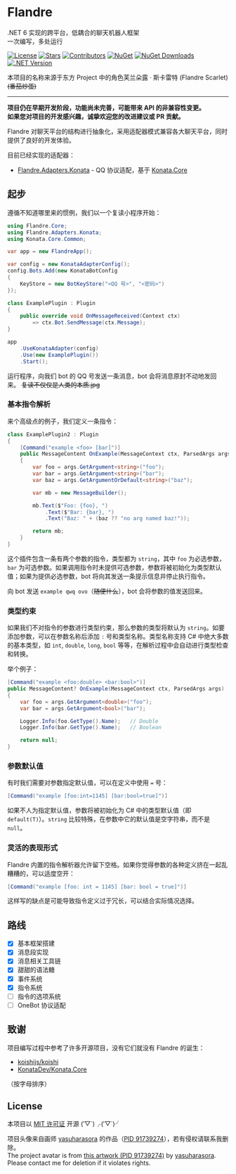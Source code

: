 # Flandre

.NET 6 实现的跨平台，低耦合的聊天机器人框架  
一次编写，多处运行

[![License](https://img.shields.io/github/license/FlandreDevs/Flandre?label=License&style=flat-square&color=42a5f5)](https://github.com/FlandreDevs/Flandre/blob/main/LICENSE)
[![Stars](https://img.shields.io/github/stars/FlandreDevs/Flandre?label=Stars&style=flat-square&color=1976d2)](https://github.com/FlandreDevs/Flandre/stargazers)
[![Contributors](https://img.shields.io/github/contributors/FlandreDevs/Flandre?label=Contributors&style=flat-square&color=ab47bc)](https://github.com/FlandreDevs/Flandre/graphs/contributors)
[![NuGet](https://img.shields.io/nuget/vpre/Flandre.Core?style=flat-square&label=NuGet&color=f06292)](https://www.nuget.org/packages/Flandre.Core/)
[![NuGet Downloads](https://img.shields.io/nuget/dt/Flandre.Core?style=flat-square&label=Downloads&color=ffb300)](https://www.nuget.org/packages/Flandre.Core/)
[![.NET Version](https://img.shields.io/badge/.NET-6-ffe57f?style=flat-square)](https://www.nuget.org/packages/Flandre.Core/)

本项目的名称来源于东方 Project 中的角色芙兰朵露 · 斯卡雷特 (Flandre Scarlet) ~~(番茄炒蛋)~~

---

**项目仍在早期开发阶段，功能尚未完善，可能带来 API 的非兼容性变更。**  
**如果您对项目的开发感兴趣，诚挚欢迎您的改进建议或 PR 贡献。**

Flandre 对聊天平台的结构进行抽象化，采用适配器模式兼容各大聊天平台，同时提供了良好的开发体验。

目前已经实现的适配器：

- [Flandre.Adapters.Konata](https://github.com/FlandreDevs/Flandre/blob/main/Flandre.Adapters.Konata/README.md) - QQ
  协议适配，基于 [Konata.Core](https://github.com/KonataDev/Konata.Core)

## 起步

遵循不知道哪里来的惯例，我们以一个复读小程序开始：

```csharp
using Flandre.Core;
using Flandre.Adapters.Konata;
using Konata.Core.Common;

var app = new FlandreApp();

var config = new KonataAdapterConfig();
config.Bots.Add(new KonataBotConfig
{
    KeyStore = new BotKeyStore("<QQ 号>", "<密码>")
});

class ExamplePlugin : Plugin
{
    public override void OnMessageReceived(Context ctx)
        => ctx.Bot.SendMessage(ctx.Message);
}

app
    .UseKonataAdapter(config)
    .Use(new ExamplePlugin())
    .Start();
```

运行程序，向我们 bot 的 QQ 号发送一条消息，bot 会将消息原封不动地发回来。 ~~复读不仅仅是人类的本质.jpg~~

### 基本指令解析

来个高级点的例子，我们定义一条指令：

```csharp
class ExamplePlugin2 : Plugin
{
    [Command("example <foo> [bar]")]
    public MessageContent OnExample(MessageContext ctx, ParsedArgs args)
    {
        var foo = args.GetArgument<string>("foo");
        var bar = args.GetArgument<string>("bar");
        var baz = args.GetArgumentOrDefault<string>("baz");

        var mb = new MessageBuilder();

        mb.Text($"Foo: {foo}, ")
            .Text($"Bar: {bar}, ")
            .Text("Baz: " + (baz ?? "no arg named baz!"));

        return mb;
    }
}
```

这个插件包含一条有两个参数的指令，类型都为 `string`，其中 `foo` 为必选参数，`bar` 为可选参数。如果调用指令时未提供可选参数，参数将被初始化为类型默认值；如果为提供必选参数，bot 将向其发送一条提示信息并停止执行指令。

向 bot 发送 `example qwq ovo`（~~随便什么~~），bot 会将参数的值发送回来。

### 类型约束

如果我们不对指令的参数进行类型约束，那么参数的类型将默认为 `string`。如要添加参数，可以在参数名称后添加 `:` 号和类型名称。类型名称支持 C# 中绝大多数的基本类型，如 `int`, `double`, `long`, `bool` 等等，在解析过程中会自动进行类型检查和转换。

举个例子：

```csharp
[Command("example <foo:double> <bar:bool>")]
public MessageContent? OnExample(MessageContext ctx, ParsedArgs args)
{
    var foo = args.GetArgument<double>("foo");
    var bar = args.GetArgument<bool>("bar");

    Logger.Info(foo.GetType().Name);   // Double
    Logger.Info(bar.GetType().Name);   // Boolean

    return null;
}
```

### 参数默认值

有时我们需要对参数指定默认值，可以在定义中使用 `=` 号：

```csharp
[Command("example [foo:int=1145] [bar:bool=true]")]
```

如果不人为指定默认值，参数将被初始化为 C# 中的类型默认值（即 `default(T)`）。`string` 比较特殊，在参数中它的默认值是空字符串，而不是 `null`。

### 灵活的表现形式

Flandre 内置的指令解析器允许留下空格。如果你觉得参数的各种定义挤在一起乱糟糟的，可以适度空开：

```csharp
[Command("example [foo: int = 1145] [bar: bool = true]")]
```

这样写的缺点是可能导致指令定义过于冗长，可以结合实际情况选择。

## 路线

- [x] 基本框架搭建
- [x] 消息段实现
- [x] 消息相关工具链
- [x] 甜甜的语法糖
- [x] 事件系统
- [x] 指令系统
- [ ] 指令的选项系统
- [ ] OneBot 协议适配

## 致谢

项目编写过程中参考了许多开源项目，没有它们就没有 Flandre 的诞生：

- [koishijs/koishi](https://github.com/koishijs/koishi)
- [KonataDev/Konata.Core](https://github.com/KonataDev/Konata.Core)

（按字母排序）

## License

本项目以 [MIT 许可证](https://github.com/FlandreDevs/Flandre/blob/main/LICENSE) 开源 (′▽\`)╭(′▽\`)╯

项目头像来自画师 [yasuharasora](https://www.pixiv.net/users/65707917)
的作品（[PID 91739274](https://www.pixiv.net/artworks/91739274)），若有侵权请联系我删除。  
The project avatar is from [this artwork \(PID 91739274\)](https://www.pixiv.net/artworks/91739274)
by [yasuharasora](https://www.pixiv.net/users/65707917). Please contact me for deletion if it violates rights.

